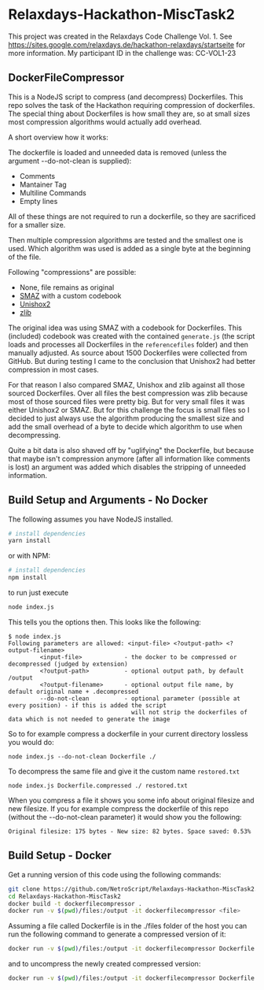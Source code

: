 # Relaxdays-Hackathon-MiscTask2

This project was created in the Relaxdays Code Challenge Vol. 1. 
See https://sites.google.com/relaxdays.de/hackathon-relaxdays/startseite for more information.
My participant ID in the challenge was: CC-VOL1-23

## DockerFileCompressor

This is a NodeJS script to compress (and decompress) Dockerfiles. This repo solves the task of the Hackathon requiring compression of dockerfiles. The special thing about Dockerfiles is how small they are, so at small sizes most compression algorithms would actually add overhead.

A short overview how it works:

The dockerfile is loaded and unneeded data is removed (unless the argument --do-not-clean is supplied):
 * Comments
 * Mantainer Tag
 * Multiline Commands
 * Empty lines
 
 All of these things are not required to run a dockerfile, so they are sacrificed for a smaller size.
 
 Then multiple compression algorithms are tested and the smallest one is used. Which algorithm was used is added as a single byte at the beginning of the file.
 
 Following "compressions" are possible:
 * None, file remains as original
 * [SMAZ](https://github.com/antirez/smaz) with a custom codebook
 * [Unishox2](https://github.com/siara-cc/Unishox) 
 * [zlib](https://zlib.net/)
 
 The original idea was using SMAZ with a codebook for Dockerfiles. This (included) codebook was created with the contained `generate.js` (the script loads and processes all Dockerfiles in the `referencefiles` folder) and then manually adjusted. As source about 1500 Dockerfiles were collected from GitHub. But during testing I came to the conclusion that Unishox2 had better compression in most cases.  
 
 For that reason I also compared SMAZ, Unishox and zlib against all those sourced Dockerfiles. Over all files the best compression was zlib because most of those sourced files were pretty big. But for very small files it was either Unishox2 or SMAZ. But for this challenge the focus is small files so I decided to just always use the algorithm producing the smallest size and add the small overhead of a byte to decide which algorithm to use when decompressing.
 
 Quite a bit data is also shaved off by "uglifying" the Dockerfile, but because that maybe isn't compression anymore (after all information like comments is lost) an argument was added which disables the stripping of unneeded information.


## Build Setup and Arguments - No Docker

The following assumes you have NodeJS installed.

```bash
# install dependencies
yarn install
```

or with NPM:

```bash
# install dependencies
npm install
```

to run just execute 

```bash
node index.js
```

This tells you the options then. This looks like the following:

```
$ node index.js
Following parameters are allowed: <input-file> <?output-path> <?output-filename>
         <input-file>            - the docker to be compressed or decompressed (judged by extension)
         <?output-path>          - optional output path, by default /output
         <?output-filename>      - optional output file name, by default original name + .decompressed
         --do-not-clean          - optional parameter (possible at every position) - if this is added the script
                                   will not strip the dockerfiles of data which is not needed to generate the image
```

So to for example compress a dockerfile in your current directory lossless you would do: 

```
node index.js --do-not-clean Dockerfile ./
```

To decompress the same file and give it the custom name `restored.txt`

```
node index.js Dockerfile.compressed ./ restored.txt
```

When you compress a file it shows you some info about original filesize and new filesize. If you for example compress the dockerfile of this repo (without the --do-not-clean parameter) it would show you the following:

```
Original filesize: 175 bytes - New size: 82 bytes. Space saved: 0.53%
```

## Build Setup - Docker

Get a running version of this code using the following commands:

```bash
git clone https://github.com/NetroScript/Relaxdays-Hackathon-MiscTask2.git
cd Relaxdays-Hackathon-MiscTask2
docker build -t dockerfilecompressor .
docker run -v $(pwd)/files:/output -it dockerfilecompressor <file>
```

Assuming a file called Dockerfile is in the ./files folder of the host you can run the following command to generate a compressed version of it:

```bash
docker run -v $(pwd)/files:/output -it dockerfilecompressor Dockerfile
```

and to uncompress the newly created compressed version:

```bash
docker run -v $(pwd)/files:/output -it dockerfilecompressor Dockerfile.compressed
```